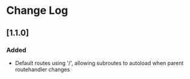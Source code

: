# Change Log

## [1.1.0]
### Added
* Default routes using '/', allowing subroutes to autoload when parent routehandler changes